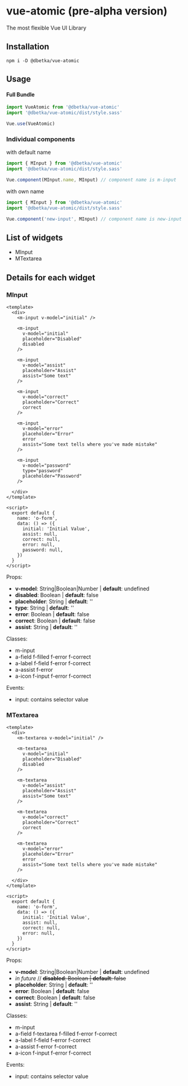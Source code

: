 # vue-atomic (pre-alpha version)
The most flexible Vue UI Library

## Installation
```
npm i -D @dbetka/vue-atomic
```

## Usage

#### Full Bundle
```js
import VueAtomic from '@dbetka/vue-atomic'
import '@dbetka/vue-atomic/dist/style.sass'

Vue.use(VueAtomic)
```

### Individual components
with default name
```js
import { MInput } from '@dbetka/vue-atomic'
import '@dbetka/vue-atomic/dist/style.sass'

Vue.component(MInput.name, MInput) // component name is m-input
```
with own name
```js
import { MInput } from '@dbetka/vue-atomic'
import '@dbetka/vue-atomic/dist/style.sass'

Vue.component('new-input', MInput) // component name is new-input
```



## List of widgets
- MInput
- MTextarea

## Details for each widget

### MInput

```vue
<template>
  <div>
    <m-input v-model="initial" />
    
    <m-input 
      v-model="initial" 
      placeholder="Disabled" 
      disabled
    />

    <m-input 
      v-model="assist" 
      placeholder="Assist"
      assist="Some text"
    />

    <m-input 
      v-model="correct" 
      placeholder="Correct"
      correct
    />

    <m-input 
      v-model="error" 
      placeholder="Error"
      error
      assist="Some text tells where you've made mistake"
    />

    <m-input 
      v-model="password" 
      type="password"
      placeholder="Password"
    />

  </div>
</template>

<script>
  export default {
    name: 'o-form',
    data: () => ({
      initial: 'Initial Value',
      assist: null,
      correct: null,
      error: null,
      password: null,
    })
  }
</script>
```

Props:
- **v-model**: String|Boolean|Number | **default**: undefined
- **disabled**: Boolean | **default**: false
- **placeholder**: String | **default**: ''
- **type**: String | **default**: ''
- **error**: Boolean | **default**: false
- **correct**: Boolean | **default**: false
- **assist**: String | **default**: ''

Classes:
- m-input
- a-field f-filled f-error f-correct
- a-label f-field f-error f-correct
- a-assist f-error
- a-icon f-input f-error f-correct

Events:
- input: contains selector value


### MTextarea

```vue
<template>
  <div>
    <m-textarea v-model="initial" />
    
    <m-textarea 
      v-model="initial" 
      placeholder="Disabled" 
      disabled
    />

    <m-textarea 
      v-model="assist" 
      placeholder="Assist"
      assist="Some text"
    />

    <m-textarea 
      v-model="correct" 
      placeholder="Correct"
      correct
    />

    <m-textarea 
      v-model="error" 
      placeholder="Error"
      error
      assist="Some text tells where you've made mistake"
    />

  </div>
</template>

<script>
  export default {
    name: 'o-form',
    data: () => ({
      initial: 'Initial Value',
      assist: null,
      correct: null,
      error: null,
    })
  }
</script>
```

Props:
- **v-model**: String|Boolean|Number | **default**: undefined
- _in future_ // ~~**disabled**: Boolean | **default**: false~~
- **placeholder**: String | **default**: ''
- **error**: Boolean | **default**: false
- **correct**: Boolean | **default**: false
- **assist**: String | **default**: ''

Classes:
- m-input
- a-field f-textarea f-filled f-error f-correct
- a-label f-field f-error f-correct
- a-assist f-error f-correct
- a-icon f-input f-error f-correct

Events:
- input: contains selector value

